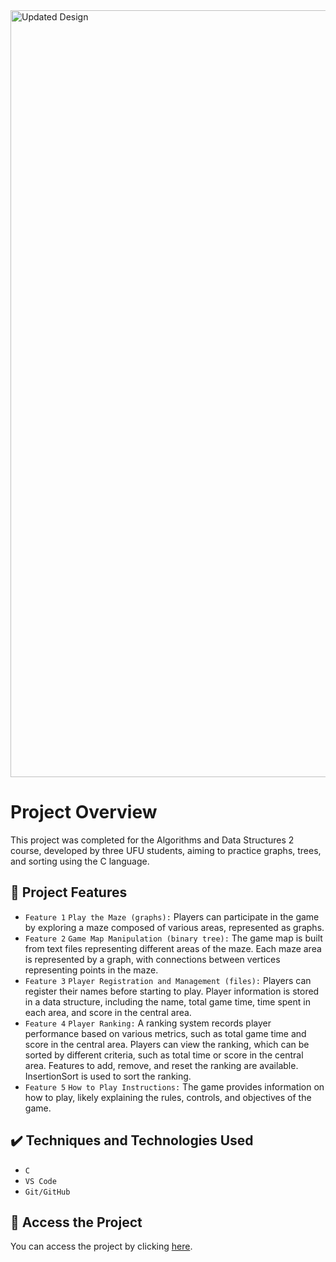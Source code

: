 <img width="1227" alt="Updated Design" src="https://github.com/brenimcode/Labirinto-com-Grafos/assets/127551374/778f2ae5-7051-4040-8104-795ce0c7fb92">

# Project Overview
This project was completed for the Algorithms and Data Structures 2 course, developed by three UFU students, aiming to practice graphs, trees, and sorting using the C language.

## 🔨 Project Features

- `Feature 1` `Play the Maze (graphs):` Players can participate in the game by exploring a maze composed of various areas, represented as graphs.
- `Feature 2` `Game Map Manipulation (binary tree):` The game map is built from text files representing different areas of the maze. Each maze area is represented by a graph, with connections between vertices representing points in the maze.
- `Feature 3` `Player Registration and Management (files):` Players can register their names before starting to play. Player information is stored in a data structure, including the name, total game time, time spent in each area, and score in the central area.
- `Feature 4` `Player Ranking:` A ranking system records player performance based on various metrics, such as total game time and score in the central area. Players can view the ranking, which can be sorted by different criteria, such as total time or score in the central area. Features to add, remove, and reset the ranking are available. InsertionSort is used to sort the ranking.
- `Feature 5` `How to Play Instructions:` The game provides information on how to play, likely explaining the rules, controls, and objectives of the game.

## ✔️ Techniques and Technologies Used

- ``C``
- ``VS Code``
- ``Git/GitHub``

## 📁 Access the Project
You can access the project by clicking [here](https://replit.com/@brenocavalcant2/Jogo-do-Labirinto-COM-GRAFOS#Menu.c).
